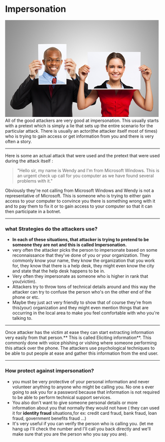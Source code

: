 # Impersonation
![impersonation](../images/Impersonation.jpeg)
All of the good attackers are very good at impersonation. This usually starts with a pretext which is simply a lie that sets up the entire scenario for the particular attack. There is usually an actor(the attacker itself most of times) who is trying to gain access or get information from you and there is very often a story.

---
Here is some an actual attack that were used and the pretext that were used during the attack itself :
>"Hello sir, my name is Wendy and I'm from Microsoft Windows. This is an urgent check up call for you computer as we have found several problems with it."

Obviously they're not calling from Microsoft Windows and Wendy is not a  representative of Microsoft. This is someone who is trying to either gain access to your computer to convince you there is something wrong with it and to pay them to fix it or to gain access to your computer so that it can then participate in a botnet.

---
### what Strategies do the attackers use? 
- **In each of these situations, that attacker is trying to pretend to be someone they are not and this is called Impersonation.**
- very often the attacker picks the person to impersonate based on some reconnaissance that they've done of you or your organization. They commonly know your name, they know the organization that you work for, they know that there is a help desk, they might even know the city and state that the help desk happens to be in.
- Very often they impersonate as someone who is higher in rank that you(victim).
- Attackers try to throw tons of technical details around and this way the attacker can try to confuse the person who's on the other end of the phone or etc.
- Maybe they just act very friendly to show that of course they're from this(your) organization and they might even mention things that are occurring in the local area to make you feel comfortable with who you're talking to.

---
Once attacker has the victim at ease they can start extracting information very easily from that person.** This is called Eliciting information**. 
This commonly done with voice phishing or vishing where someone performing this attack over the phone. The attackers use psychological techniques to be able to put people at ease and gather this information from the end user.

---
### How protect against impersonation?
- you must be very protective of your personal information and never volunteer anything to anyone who might be calling you. No one s ever going to ask you for a password because that information is not required to be able to perform technical support services.
- You also don't want to give someone personal details or more information about you that normally they would not have ( they can used it for **identity fraud** situations,for ex: credit card fraud, bank fraud, loan fraud, government benefits fraud ...)
- It's very useful if you can verify the person who is calling you. (let me hang up  I'll check the number and I'll call you back directly and we'll make sure that you are the person who you say you are).